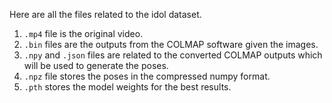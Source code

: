 Here are all the files related to the idol dataset. 

1. `.mp4` file is the original video.
2. `.bin` files are the outputs from the COLMAP software given the images.
3. `.npy` and `.json` files are related to the converted COLMAP outputs which will be used to generate the poses.
4. `.npz` file stores the poses in the compressed numpy format.
5. `.pth` stores the model weights for the best results.
